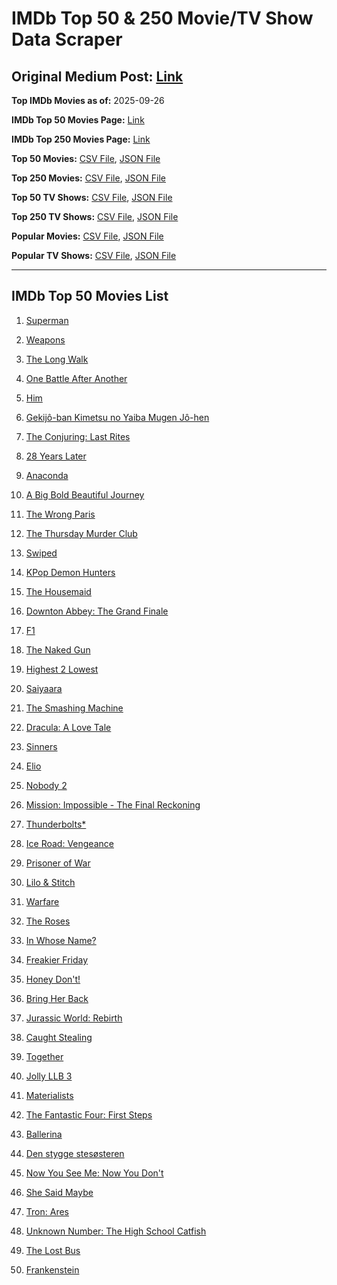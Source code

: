 # IMDb Top 50 & 250 Movie/TV Show Data Scraper

## Original Medium Post: [Link](https://medium.com/@nishantsahoo/which-movie-should-i-watch-5c83a3c0f5b1)

**Top IMDb Movies as of:** 2025-09-26

**IMDb Top 50 Movies Page:** [Link](https://www.imdb.com/search/title/?title_type=feature&release_date=2025-01-01,2025-12-31)

**IMDb Top 250 Movies Page:** [Link](https://www.imdb.com/chart/top/)

**Top 50 Movies:** [CSV File](/data/top50/movies.csv), [JSON File](/data/top50/movies.json)

**Top 250 Movies:** [CSV File](/data/top250/movies.csv), [JSON File](/data/top250/movies.json)

**Top 50 TV Shows:** [CSV File](/data/top50/shows.csv), [JSON File](/data/top50/shows.json)

**Top 250 TV Shows:** [CSV File](/data/top250/shows.csv), [JSON File](/data/top250/shows.json)

**Popular Movies:** [CSV File](/data/popular/movies.csv), [JSON File](/data/popular/movies.json)

**Popular TV Shows:** [CSV File](/data/popular/shows.csv), [JSON File](/data/popular/shows.json)

---

## IMDb Top 50 Movies List

1. [Superman](https://www.imdb.com/title/tt5950044/)

2. [Weapons](https://www.imdb.com/title/tt26581740/)

3. [The Long Walk](https://www.imdb.com/title/tt10374610/)

4. [One Battle After Another](https://www.imdb.com/title/tt30144839/)

5. [Him](https://www.imdb.com/title/tt20990442/)

6. [Gekijô-ban Kimetsu no Yaiba Mugen Jô-hen](https://www.imdb.com/title/tt32820897/)

7. [The Conjuring: Last Rites](https://www.imdb.com/title/tt22898462/)

8. [28 Years Later](https://www.imdb.com/title/tt10548174/)

9. [Anaconda](https://www.imdb.com/title/tt33244668/)

10. [A Big Bold Beautiful Journey](https://www.imdb.com/title/tt13650700/)

11. [The Wrong Paris](https://www.imdb.com/title/tt33039440/)

12. [The Thursday Murder Club](https://www.imdb.com/title/tt12001534/)

13. [Swiped](https://www.imdb.com/title/tt31909270/)

14. [KPop Demon Hunters](https://www.imdb.com/title/tt14205554/)

15. [The Housemaid](https://www.imdb.com/title/tt27543632/)

16. [Downton Abbey: The Grand Finale](https://www.imdb.com/title/tt31888477/)

17. [F1](https://www.imdb.com/title/tt16311594/)

18. [The Naked Gun](https://www.imdb.com/title/tt3402138/)

19. [Highest 2 Lowest](https://www.imdb.com/title/tt31194612/)

20. [Saiyaara](https://www.imdb.com/title/tt28037987/)

21. [The Smashing Machine](https://www.imdb.com/title/tt11214558/)

22. [Dracula: A Love Tale](https://www.imdb.com/title/tt31434030/)

23. [Sinners](https://www.imdb.com/title/tt31193180/)

24. [Elio](https://www.imdb.com/title/tt4900148/)

25. [Nobody 2](https://www.imdb.com/title/tt28996126/)

26. [Mission: Impossible - The Final Reckoning](https://www.imdb.com/title/tt9603208/)

27. [Thunderbolts\*](https://www.imdb.com/title/tt20969586/)

28. [Ice Road: Vengeance](https://www.imdb.com/title/tt27621210/)

29. [Prisoner of War](https://www.imdb.com/title/tt33057137/)

30. [Lilo & Stitch](https://www.imdb.com/title/tt11655566/)

31. [Warfare](https://www.imdb.com/title/tt31434639/)

32. [The Roses](https://www.imdb.com/title/tt31973693/)

33. [In Whose Name?](https://www.imdb.com/title/tt34385058/)

34. [Freakier Friday](https://www.imdb.com/title/tt31956415/)

35. [Honey Don't!](https://www.imdb.com/title/tt30645201/)

36. [Bring Her Back](https://www.imdb.com/title/tt32246771/)

37. [Jurassic World: Rebirth](https://www.imdb.com/title/tt31036941/)

38. [Caught Stealing](https://www.imdb.com/title/tt1493274/)

39. [Together](https://www.imdb.com/title/tt31184028/)

40. [Jolly LLB 3](https://www.imdb.com/title/tt27996020/)

41. [Materialists](https://www.imdb.com/title/tt30253473/)

42. [The Fantastic Four: First Steps](https://www.imdb.com/title/tt10676052/)

43. [Ballerina](https://www.imdb.com/title/tt7181546/)

44. [Den stygge stesøsteren](https://www.imdb.com/title/tt29344903/)

45. [Now You See Me: Now You Don't](https://www.imdb.com/title/tt4712810/)

46. [She Said Maybe](https://www.imdb.com/title/tt36754289/)

47. [Tron: Ares](https://www.imdb.com/title/tt6604188/)

48. [Unknown Number: The High School Catfish](https://www.imdb.com/title/tt37674426/)

49. [The Lost Bus](https://www.imdb.com/title/tt21103218/)

50. [Frankenstein](https://www.imdb.com/title/tt1312221/)
